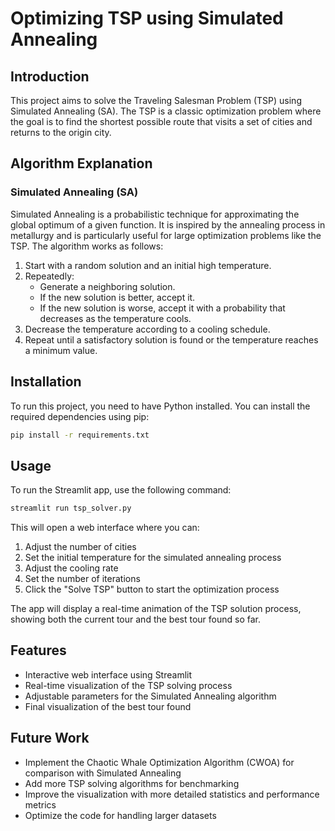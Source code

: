 # Optimizing TSP using Simulated Annealing

## Introduction

This project aims to solve the Traveling Salesman Problem (TSP) using Simulated Annealing (SA). The TSP is a classic optimization problem where the goal is to find the shortest possible route that visits a set of cities and returns to the origin city.

## Algorithm Explanation

### Simulated Annealing (SA)

Simulated Annealing is a probabilistic technique for approximating the global optimum of a given function. It is inspired by the annealing process in metallurgy and is particularly useful for large optimization problems like the TSP. The algorithm works as follows:

1. Start with a random solution and an initial high temperature.
2. Repeatedly:
   - Generate a neighboring solution.
   - If the new solution is better, accept it.
   - If the new solution is worse, accept it with a probability that decreases as the temperature cools.
3. Decrease the temperature according to a cooling schedule.
4. Repeat until a satisfactory solution is found or the temperature reaches a minimum value.

## Installation

To run this project, you need to have Python installed. You can install the required dependencies using pip:

```sh
pip install -r requirements.txt
```

## Usage

To run the Streamlit app, use the following command:

```sh
streamlit run tsp_solver.py
```

This will open a web interface where you can:

1. Adjust the number of cities
2. Set the initial temperature for the simulated annealing process
3. Adjust the cooling rate
4. Set the number of iterations
5. Click the "Solve TSP" button to start the optimization process

The app will display a real-time animation of the TSP solution process, showing both the current tour and the best tour found so far.

## Features

- Interactive web interface using Streamlit
- Real-time visualization of the TSP solving process
- Adjustable parameters for the Simulated Annealing algorithm
- Final visualization of the best tour found

## Future Work

- Implement the Chaotic Whale Optimization Algorithm (CWOA) for comparison with Simulated Annealing
- Add more TSP solving algorithms for benchmarking
- Improve the visualization with more detailed statistics and performance metrics
- Optimize the code for handling larger datasets